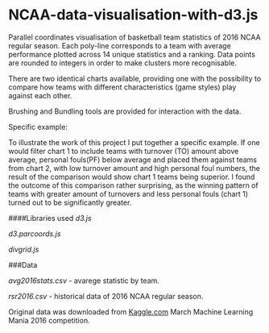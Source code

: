 # NCAA-data-visualisation-with-d3.js

Parallel coordinates visualisation of basketball team statistics of 2016 NCAA regular season.
Each poly-line corresponds to a team with average performance plotted across 14 unique statistics and a ranking. Data points are rounded to integers in order to make clusters more recognisable.
  
There are two identical charts available, providing one with the possibility to compare how teams with different characteristics (game styles) play against each other.

Brushing and Bundling tools are provided for interaction with the data.

Specific example:

To illustrate the work of this project I put together a specific example. If one would filter chart 1 to include teams with turnover (TO) amount above average, personal fouls(PF) below average and placed them against teams from chart 2, with low turnover amount and high personal foul numbers, the result of the comparison would show chart 1 teams being superior. I found the outcome of this comparison rather surprising, as the winning pattern of teams with greater amount of turnovers and less personal fouls (chart 1) turned out to be significantly greater.

####Libraries used
*d3.js*

*d3.parcoords.js*

*divgrid.js*

###Data 

*avg2016stats.csv* - avarege statistic by team.

*rsr2016.csv* - historical data of 2016 NCAA regular season.

Original data was downloaded from [Kaggle.com](https://www.kaggle.com/c/march-machine-learning-mania-2016/data)
March Machine Learning Mania 2016 competition.
